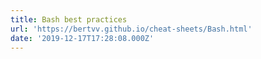 ```yaml
---
title: Bash best practices
url: 'https://bertvv.github.io/cheat-sheets/Bash.html'
date: '2019-12-17T17:28:08.000Z'
---
```

